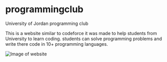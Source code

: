 # programmingclub
University of Jordan programming club

This is a website similar to codeforce 
it was made to help students from University to learn coding. 
students can solve programming problems and write there code in 10+ programming languages.

![Image of website](https://i.imgur.com/Zt70egv.png)



